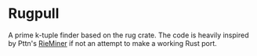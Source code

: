# Rugpull
A prime k-tuple finder based on the rug crate. The code is heavily inspired by Pttn's [RieMiner](https://github.com/Pttn/rieMiner) if not an attempt to make a working Rust port.



